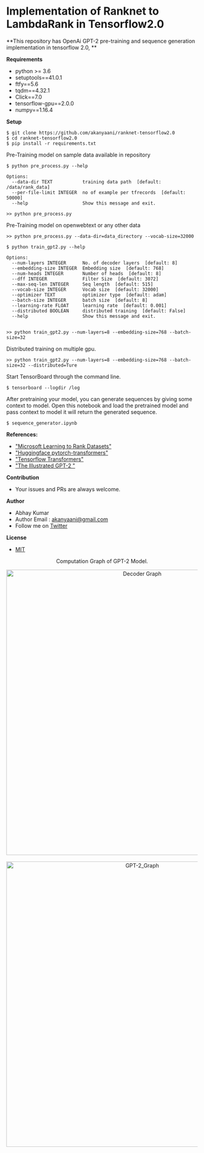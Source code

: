 # Implementation of Ranknet to LambdaRank in Tensorflow2.0

**This repository has OpenAi GPT-2 pre-training and sequence generation implementation in tensorflow 2.0, **


**Requirements**

*  python >= 3.6
*  setuptools==41.0.1
*  ftfy==5.6
*  tqdm==4.32.1
*  Click==7.0
*  tensorflow-gpu==2.0.0
*  numpy==1.16.4

**Setup**

```
$ git clone https://github.com/akanyaani/ranknet-tensorflow2.0
$ cd ranknet-tensorflow2.0
$ pip install -r requirements.txt
```

Pre-Training model on sample data available in repository
```
$ python pre_process.py --help

Options:
  --data-dir TEXT           training data path  [default: /data/rank_data]
  --per-file-limit INTEGER  no of example per tfrecords  [default: 50000]
  --help                    Show this message and exit.
  
>> python pre_process.py
```

Pre-Training model on openwebtext or any other data

```
>> python pre_process.py --data-dir=data_directory --vocab-size=32000
```



```
$ python train_gpt2.py --help

Options:
  --num-layers INTEGER      No. of decoder layers  [default: 8]
  --embedding-size INTEGER  Embedding size  [default: 768]
  --num-heads INTEGER       Number of heads  [default: 8]
  --dff INTEGER             Filter Size  [default: 3072]
  --max-seq-len INTEGER     Seq length  [default: 515]
  --vocab-size INTEGER      Vocab size  [default: 32000]
  --optimizer TEXT          optimizer type  [default: adam]
  --batch-size INTEGER      batch size  [default: 8]
  --learning-rate FLOAT     learning rate  [default: 0.001]
  --distributed BOOLEAN     distributed training  [default: False]
  --help                    Show this message and exit.
  
  
>> python train_gpt2.py --num-layers=8 --embedding-size=768 --batch-size=32
```

Distributed training on multiple gpu.
```
>> python train_gpt2.py --num-layers=8 --embedding-size=768 --batch-size=32 --distributed=Ture
```

Start TensorBoard through the command line.
```
$ tensorboard --logdir /log
```

After pretraining your model, you can generate sequences by giving some context to model.
Open this notebook and load the pretrained model and pass context to model it will return the generated sequence.

```
$ sequence_generator.ipynb
```

**References:**

* ["Microsoft Learning to Rank Datasets"](https://www.microsoft.com/en-us/research/project/mslr/)
* ["Huggingface pytorch-transformers"](https://github.com/huggingface/pytorch-transformers)
* ["Tensorflow Transformers"](https://www.tensorflow.org/beta/tutorials/text/transformer)
* ["The Illustrated GPT-2 "](https://jalammar.github.io/illustrated-gpt2/)


**Contribution**

* Your issues and PRs are always welcome.

**Author**

* Abhay Kumar
* Author Email : akanyaani@gmail.com
* Follow me on [Twitter](https://twitter.com/akanyaani)

**License**

* [MIT](https://github.com/akanyaani/gpt-2-tensorflow2.0/blob/master/LICENSE)


<p align="center">
Computation Graph of GPT-2 Model.
</p>

<div align="center">
<img src="https://raw.githubusercontent.com/akanyaani/gpt-2-tensorflow2.0/master/images/GPT-2_Decoder.jpg" alt="Decoder Graph" height="750" width="700"/>
<div>
<br />          
<div align="center">
<img src="https://raw.githubusercontent.com/akanyaani/gpt-2-tensorflow2.0/master/images/GPT-2_Graph.jpg" alt="GPT-2_Graph" height="750" width="700"/>
<div>
